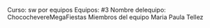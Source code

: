 Curso: sw por equipos
Equipos: #3
Nombre delequipo: ChocochevereMegaFiestas
Miembros del equipo
Maria Paula Tellez